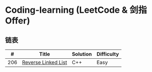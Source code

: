 Coding-learning (LeetCode & 剑指Offer)
======

## 链表
| # | Title | Solution | Difficulty |
|---| ----- | -------- | ---------- |
|206|[Reverse Linked List](https://leetcode-cn.com/problems/reverse-linked-list/)|C++|Easy|
